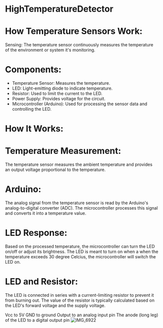 
# HighTemperatureDetector
# How Temperature Sensors Work:
Sensing: The temperature sensor continuously measures the temperature of the environment or system it's monitoring.

# Components:
- Temperature Sensor: Measures the temperature.
- LED: Light-emitting diode to indicate temperature.
- Resistor: Used to limit the current to the LED.
- Power Supply: Provides voltage for the circuit.
-  Microcontroller (Arduino): Used for processing the sensor data and controlling the LED.

  # How It Works:

# Temperature Measurement:

The temperature sensor measures the ambient temperature and provides an output voltage proportional to the temperature.

# Arduino:

The analog signal from the temperature sensor is read by the Arduino's analog-to-digital converter (ADC).
The microcontroller processes this signal and converts it into a temperature value.

# LED Response:

Based on the processed temperature, the microcontroller can turn the LED on/off or adjust its brightness.
The LED is meant to turn on when a  when the temperature exceeds 30 degree Celcius, the microcontroller will switch the LED on.

# LED and Resistor:

The LED is connected in series with a current-limiting resistor to prevent it from burning out. The value of the resistor is typically calculated based on the LED's forward voltage and the supply voltage.

Vcc to 5V
GND to ground
Output to an analog input pin 
The anode (long leg) of the LED to a digital output pin
![IMG_6922](https://github.com/user-attachments/assets/a84a423d-dc16-45ce-ab9e-78cc26e5b054)


